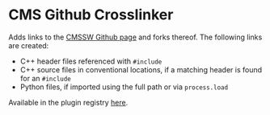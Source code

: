 # CMS Github Crosslinker

Adds links to the [CMSSW Github page](https://github.com/cms-sw/cmssw) and
forks thereof.  The following links are created:

* C++ header files referenced with `#include`
* C++ source files in conventional locations, if a matching header is found
  for an `#include`
* Python files, if imported using the full path or via `process.load`

Available in the plugin registry [here](https://addons.mozilla.org/en-US/firefox/addon/cms-github-crosslinker/).
